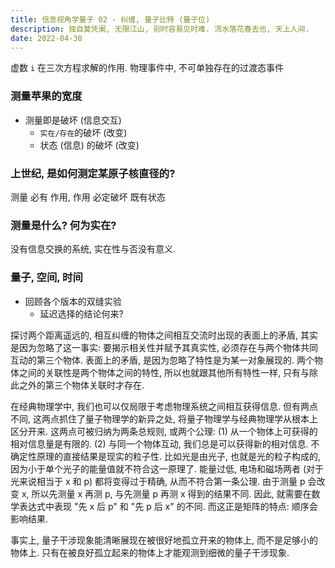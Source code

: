 ```yaml
---
title: 信息视角学量子 02 - 纠缠, 量子比特 (量子位)
description: 独自莫凭阑, 无限江山, 别时容易见时难. 流水落花春去也, 天上人间.
date: 2022-04-30
---
```


虚数 `i` 在三次方程求解的作用.
  物理事件中, 不可单独存在的过渡态事件

### 测量苹果的宽度

- 测量即是破坏 (信息交互)
  - `实在/存在`的破坏 (改变)
  - 状态 (信息) 的破坏 (改变)

### 上世纪, 是如何测定某原子核直径的?

测量 必有 作用, 作用 必定破坏 既有状态

### 测量是什么? 何为实在?

没有信息交换的系统, 实在性与否没有意义.

### 量子, 空间, 时间

- 回顾各个版本的双缝实验
  - 延迟选择的结论何来?

探讨两个距离遥远的, 相互纠缠的物体之间相互交流时出现的表面上的矛盾,
其实是因为忽略了这一事实: 要揭示相关性并赋予其真实性,
必须存在与两个物体共同互动的第三个物体.
表面上的矛盾, 是因为忽略了特性是为某一对象展现的.
两个物体之间的关联性是两个物体之间的特性,
所以也就跟其他所有特性一样, 只有与除此之外的第三个物体关联时才存在.

在经典物理学中, 我们也可以仅局限于考虑物理系统之间相互获得信息.
但有两点不同, 这两点抓住了量子物理学的新异之处,
将量子物理学与经典物理学从根本上区分开来.
这两点可被归纳为两条总规则, 或两个公理:
(1) 从一个物体上可获得的相对信息量是有限的.
(2) 与同一个物体互动, 我们总是可以获得新的相对信息.
不确定性原理的直接结果是现实的粒子性. 比如光是由光子,
也就是光的粒子构成的, 因为小于单个光子的能量值就不符合这一原理了.
能量过低, 电场和磁场两者 (对于光来说相当于 x 和 p)
都将变得过于精确, 从而不符合第一条公理.
由于测量 p 会改变 x, 所以先测量 x 再测 p, 与先测量 p 再测 x 得到的结果不同.
因此, 就需要在数学表达式中表现 "先 x 后 p" 和 "先 p 后 x" 的不同.
而这正是矩阵的特点: 顺序会影响结果.

事实上, 量子干涉现象能清晰展现在被很好地孤立开来的物体上,
而不是足够小的物体上.
只有在被良好孤立起来的物体上才能观测到细微的量子干涉现象.
